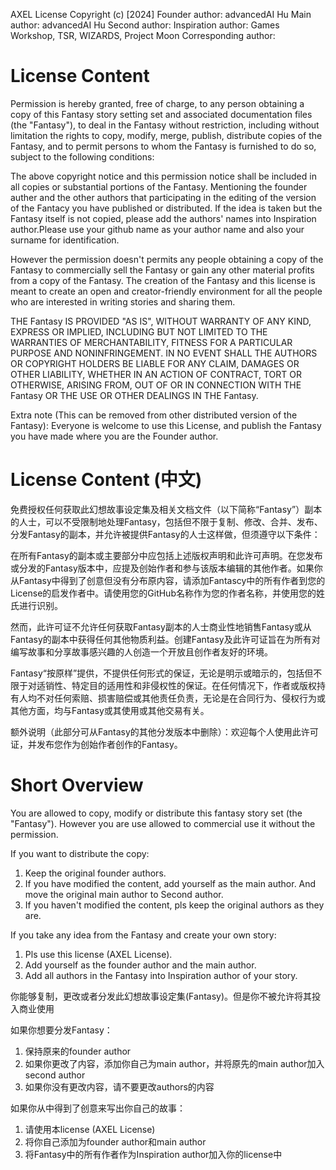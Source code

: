 AXEL License
Copyright (c) [2024]
Founder author: advancedAI Hu
Main author: advancedAI Hu
Second author: 
Inspiration author: Games Workshop, TSR, WIZARDS, Project Moon
Corresponding author: 

# License Content
Permission is hereby granted, free of charge, to any person obtaining a copy of this Fantasy story setting set and associated documentation files (the "Fantasy"), to deal in the Fantasy without restriction, including without limitation the rights to copy, modify, merge, publish, distribute copies of the Fantasy, and to permit persons to whom the Fantasy is furnished to do so, subject to the following conditions:

The above copyright notice and this permission notice shall be included in all copies or substantial portions of the Fantasy. Mentioning the founder auther and the other authors that participating in the editing of the version of the Fantacy you have published or distributed. If the idea is taken but the Fantasy itself is not copied, please add the authors' names into Inspiration author.Please use your github name as your author name and also your surname for identification.

However the permission doesn't permits any people obtaining a copy of the Fantasy to commercially sell the Fantasy or gain any other material profits from a copy of the Fantasy. The creation of the Fantasy and this license is meant to create an open and creator-friendly environment for all the people who are interested in writing stories and sharing them.

THE Fantasy IS PROVIDED "AS IS", WITHOUT WARRANTY OF ANY KIND, EXPRESS OR IMPLIED, INCLUDING BUT NOT LIMITED TO THE WARRANTIES OF MERCHANTABILITY, FITNESS FOR A PARTICULAR PURPOSE AND NONINFRINGEMENT. IN NO EVENT SHALL THE AUTHORS OR COPYRIGHT HOLDERS BE LIABLE FOR ANY CLAIM, DAMAGES OR OTHER LIABILITY, WHETHER IN AN ACTION OF CONTRACT, TORT OR OTHERWISE, ARISING FROM, OUT OF OR IN CONNECTION WITH THE Fantasy OR THE USE OR OTHER DEALINGS IN THE Fantasy.

Extra note (This can be removed from other distributed version of the Fantasy): Everyone is welcome to use this License, and publish the Fantasy you have made where you are the Founder author.

# License Content (中文)
免费授权任何获取此幻想故事设定集及相关文档文件（以下简称“Fantasy”）副本的人士，可以不受限制地处理Fantasy，包括但不限于复制、修改、合并、发布、分发Fantasy的副本，并允许被提供Fantasy的人士这样做，但须遵守以下条件：

在所有Fantasy的副本或主要部分中应包括上述版权声明和此许可声明。在您发布或分发的Fantasy版本中，应提及创始作者和参与该版本编辑的其他作者。如果你从Fantasy中得到了创意但没有分布原内容，请添加Fantascy中的所有作者到您的License的启发作者中。请使用您的GitHub名称作为您的作者名称，并使用您的姓氏进行识别。

然而，此许可证不允许任何获取Fantasy副本的人士商业性地销售Fantasy或从Fantasy的副本中获得任何其他物质利益。创建Fantasy及此许可证旨在为所有对编写故事和分享故事感兴趣的人创造一个开放且创作者友好的环境。

Fantasy“按原样”提供，不提供任何形式的保证，无论是明示或暗示的，包括但不限于对适销性、特定目的适用性和非侵权性的保证。在任何情况下，作者或版权持有人均不对任何索赔、损害赔偿或其他责任负责，无论是在合同行为、侵权行为或其他方面，均与Fantasy或其使用或其他交易有关。

额外说明（此部分可从Fantasy的其他分发版本中删除）：欢迎每个人使用此许可证，并发布您作为创始作者创作的Fantasy。

# Short Overview
You are allowed to copy, modify or distribute this fantasy story set (the "Fantasy"). However you are use allowed to commercial use it without the permission. 

If you want to distribute the copy:
1. Keep the original founder authors.
2. If you have modified the content, add yourself as the main author. And move the original main author to Second author.
3. If you haven't modified the content, pls keep the original authors as they are.

If you take any idea from the Fantasy and create your own story:
1. Pls use this license (AXEL License).
2. Add yourself as the founder author and the main author.
3. Add all authors in the Fantasy into Inspiration author of your story.

你能够复制，更改或者分发此幻想故事设定集(Fantasy)。但是你不被允许将其投入商业使用

如果你想要分发Fantasy：
1. 保持原来的founder author
2. 如果你更改了内容，添加你自己为main author，并将原先的main author加入second author
3. 如果你没有更改内容，请不要更改authors的内容

如果你从中得到了创意来写出你自己的故事：
1. 请使用本license (AXEL License)
2. 将你自己添加为founder author和main author
3. 将Fantasy中的所有作者作为Inspiration author加入你的license中

